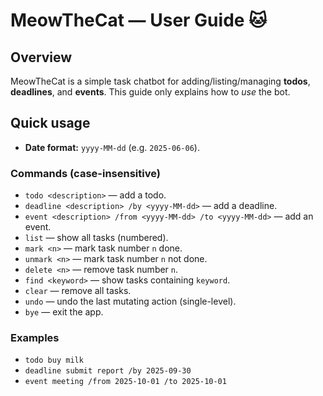 # MeowTheCat — User Guide 🐱

## Overview

MeowTheCat is a simple task chatbot for adding/listing/managing **todos**, **deadlines**, and **events**. This guide only explains how to *use* the bot.

## Quick usage

* **Date format:** `yyyy-MM-dd` (e.g. `2025-06-06`).

### Commands (case-insensitive)

* `todo <description>` — add a todo.
* `deadline <description> /by <yyyy-MM-dd>` — add a deadline.
* `event <description> /from <yyyy-MM-dd> /to <yyyy-MM-dd>` — add an event.
* `list` — show all tasks (numbered).
* `mark <n>` — mark task number `n` done.
* `unmark <n>` — mark task number `n` not done.
* `delete <n>` — remove task number `n`.
* `find <keyword>` — show tasks containing `keyword`.
* `clear` — remove all tasks.
* `undo` — undo the last mutating action (single-level).
* `bye` — exit the app.

### Examples

* `todo buy milk`
* `deadline submit report /by 2025-09-30`
* `event meeting /from 2025-10-01 /to 2025-10-01`
